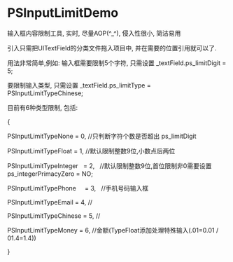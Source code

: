 # PSInputLimitDemo
输入框内容限制工具, 实时, 尽量AOP(^_^), 侵入性很小, 简洁易用

引入只需把UITextField的分类文件拖入项目中, 并在需要的位置引用就可以了.

用法非常简单,例如: 
输入框需要限制5个字符, 只需设置 
_textField.ps_limitDigit = 5; 

要限制输入类型, 只需设置
_textField.ps_limitType = PSInputLimitTypeChinese;

目前有6种类型限制, 包括:

{

PSInputLimitTypeNone       = 0,    //只判断字符个数是否超出 ps_limitDigit

PSInputLimitTypeFloat      = 1,    //默认限制整数9位,小数点后两位

PSInputLimitTypeInteger    = 2,    //默认限制整数9位,首位限制非0需要设置 ps_integerPrimacyZero = NO;

PSInputLimitTypePhone      = 3,    //手机号码输入框

PSInputLimitTypeEmail      = 4,    //

PSInputLimitTypeChinese    = 5,    //

PSInputLimitTypeMoney      = 6,    //金额(TypeFloat添加处理特殊输入(.01=0.01 / 01.4=1.4))

}
